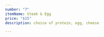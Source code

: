 ```yaml
---
number: "7"
itemName: Steak & Egg
price: "$15"
description: choice of protein, egg, cheese

---
```

